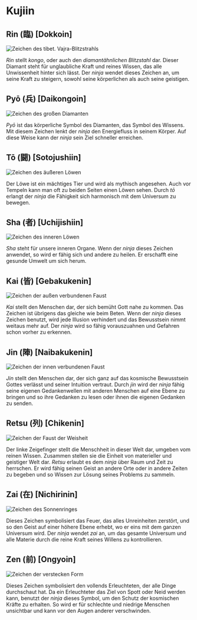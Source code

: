 # Kujiin


## Rin (臨) [Dokkoin]

![Zeichen des tibet. Vajra-Blitzstrahls](/images/kujiin-rin.jpg)

*Rin* stellt *kongo*, oder auch den *diamantähnlichen Blitzstahl* dar. Dieser Diamant steht für unglaubliche Kraft und reines Wissen, das alle Unwissenheit hinter sich lässt. Der *ninja* wendet dieses Zeichen an, um seine Kraft zu steigern, sowohl seine körperlichen als auch seine geistigen.


## Pyō (兵) [Daikongoin]

![Zeichen des großen Diamanten](/images/kujiin-pyo.jpg)

*Pyō* ist das körperliche Symbol des Diamanten, das Symbol des Wissens. Mit diesem Zeichen lenkt der *ninja* den Energiefluss in seinem Körper. Auf diese Weise kann der *ninja* sein Ziel schneller erreichen.


## Tō (闘) [Sotojushiin]

![Zeichen des äußeren Löwen](/images/kujiin-toh.jpg)

Der Löwe ist ein mächtiges Tier und wird als mythisch angesehen. Auch vor Tempeln kann man oft zu beiden Seiten einen Löwen sehen. Durch *tō* erlangt der *ninja* die Fähigkeit sich harmonisch mit dem Universum zu bewegen.


## Sha (者) [Uchijishiin]

![Zeichen des inneren Löwen](/images/kujiin-sha.jpg)

*Sha* steht für unsere inneren Organe. Wenn der *ninja* dieses Zeichen anwendet, so wird er fähig sich und andere zu heilen. Er erschafft eine gesunde Umwelt um sich herum.


## Kai (皆) [Gebakukenin]

![Zeichen der außen verbundenen Faust](/images/kujiin-kai.jpg)

*Kai* stellt den Menschen dar, der sich bemüht Gott nahe zu kommen. Das Zeichen ist übrigens das gleiche wie beim Beten. Wenn der *ninja* dieses Zeichen benutzt, wird jede Illusion verhindert und das Bewusstsein nimmt weitaus mehr auf. Der *ninja* wird so fähig vorauszuahnen und Gefahren schon vorher zu erkennen.


## Jin (陣) [Naibakukenin]

![Zeichen der innen verbundenen Faust](/images/kujiin-jin.jpg)

*Jin* stellt den Menschen dar, der sich ganz auf das kosmische Bewusstsein Gottes verlässt und seiner Intuition vertraut. Durch *jin* wird der *ninja* fähig seine eigenen Gedankenwellen mit anderen Menschen auf eine Ebene zu bringen und so ihre Gedanken zu lesen oder ihnen die eigenen Gedanken zu senden.


## Retsu (列) [Chikenin]

![Zeichen der Faust der Weisheit](/images/kujiin-retsu.jpg)

Der linke Zeigefinger stellt die Menschheit in dieser Welt dar, umgeben vom reinen Wissen. Zusammen stellen sie die Einheit von materieller und geistiger Welt dar. *Retsu* erlaubt es dem *ninja* über Raum und Zeit zu herrschen. Er wird fähig seinen Geist an andere Orte oder in andere Zeiten zu begeben und so Wissen zur Lösung seines Problems zu sammeln.


## Zai (在) [Nichirinin]

![Zeichen des Sonnenringes](/images/kujiin-zai.jpg)

Dieses Zeichen symbolisiert das Feuer, das alles Unreinheiten zerstört, und so den Geist auf einer höhere Ebene erhebt, wo er eins mit dem ganzen Universum wird. Der *ninja* wendet *zai* an, um das gesamte Universum und alle Materie durch die reine Kraft seines Willens zu kontrollieren.


## Zen (前) [Ongyoin]

![Zeichen der verstecken Form](/images/kujiin-zen.jpg)

Dieses Zeichen symbolisiert den vollends Erleuchteten, der alle Dinge durchschaut hat. Da ein Erleuchteter das Ziel von Spott oder Neid werden kann, benutzt der *ninja* dieses Symbol, um den Schutz der kosmischen Kräfte zu erhalten. So wird er für schlechte und niedrige Menschen unsichtbar und kann vor den Augen anderer verschwinden.
